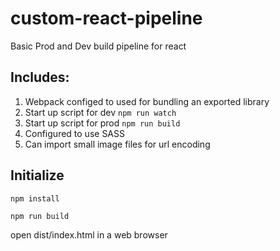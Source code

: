 # custom-react-pipeline

Basic Prod and Dev build pipeline for react

## Includes:

1. Webpack configed to used for bundling an exported library
2. Start up script for dev `npm run watch`
3. Start up script for prod `npm run build`
4. Configured to use SASS
5. Can import small image files for url encoding

## Initialize

```
npm install
```

```
npm run build
```

open dist/index.html in a web browser
